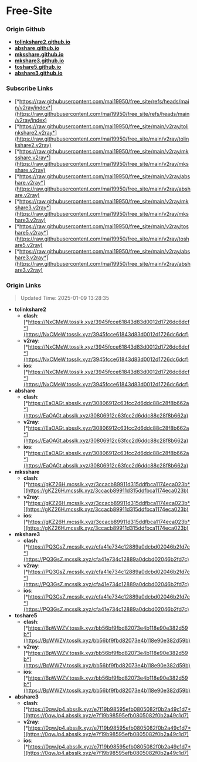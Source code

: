 # Free-Site

### Origin Github

- [**tolinkshare2.github.io**](https://github.com/tolinkshare2/tolinkshare2.github.io)
- [**abshare.github.io**](https://github.com/abshare/abshare.github.io)
- [**mksshare.github.io**](https://github.com/mksshare/mksshare.github.io)
- [**mkshare3.github.io**](https://github.com/mkshare3/mkshare3.github.io)
- [**toshare5.github.io**](https://github.com/toshare5/toshare5.github.io)
- [**abshare3.github.io**](https://github.com/abshare3/abshare3.github.io)

### Subscribe Links

- [*https://raw.githubusercontent.com/mai19950/free_site/refs/heads/main/v2ray/index*](https://raw.githubusercontent.com/mai19950/free_site/refs/heads/main/v2ray/index)
- [*https://raw.githubusercontent.com/mai19950/free_site/main/v2ray/tolinkshare2.v2ray*](https://raw.githubusercontent.com/mai19950/free_site/main/v2ray/tolinkshare2.v2ray)
- [*https://raw.githubusercontent.com/mai19950/free_site/main/v2ray/mksshare.v2ray*](https://raw.githubusercontent.com/mai19950/free_site/main/v2ray/mksshare.v2ray)
- [*https://raw.githubusercontent.com/mai19950/free_site/main/v2ray/abshare.v2ray*](https://raw.githubusercontent.com/mai19950/free_site/main/v2ray/abshare.v2ray)
- [*https://raw.githubusercontent.com/mai19950/free_site/main/v2ray/mkshare3.v2ray*](https://raw.githubusercontent.com/mai19950/free_site/main/v2ray/mkshare3.v2ray)
- [*https://raw.githubusercontent.com/mai19950/free_site/main/v2ray/toshare5.v2ray*](https://raw.githubusercontent.com/mai19950/free_site/main/v2ray/toshare5.v2ray)
- [*https://raw.githubusercontent.com/mai19950/free_site/main/v2ray/abshare3.v2ray*](https://raw.githubusercontent.com/mai19950/free_site/main/v2ray/abshare3.v2ray)

### Origin Links

> Updated Time: 2025-01-09 13:28:35

- **tolinkshare2**
  - **clash**: [*https://NxCMeW.tosslk.xyz/3945fcce61843d83d0012d1726dc6dcf*](https://NxCMeW.tosslk.xyz/3945fcce61843d83d0012d1726dc6dcf)
  - **v2ray**: [*https://NxCMeW.tosslk.xyz/3945fcce61843d83d0012d1726dc6dcf*](https://NxCMeW.tosslk.xyz/3945fcce61843d83d0012d1726dc6dcf)
  - **ios**: [*https://NxCMeW.tosslk.xyz/3945fcce61843d83d0012d1726dc6dcf*](https://NxCMeW.tosslk.xyz/3945fcce61843d83d0012d1726dc6dcf)
- **abshare**
  - **clash**: [*https://EaOAGt.absslk.xyz/30806912c63fcc2d6ddc88c28f8b662a*](https://EaOAGt.absslk.xyz/30806912c63fcc2d6ddc88c28f8b662a)
  - **v2ray**: [*https://EaOAGt.absslk.xyz/30806912c63fcc2d6ddc88c28f8b662a*](https://EaOAGt.absslk.xyz/30806912c63fcc2d6ddc88c28f8b662a)
  - **ios**: [*https://EaOAGt.absslk.xyz/30806912c63fcc2d6ddc88c28f8b662a*](https://EaOAGt.absslk.xyz/30806912c63fcc2d6ddc88c28f8b662a)
- **mksshare**
  - **clash**: [*https://gKZ26H.mcsslk.xyz/3ccacb89911d315ddfbca1174eca023b*](https://gKZ26H.mcsslk.xyz/3ccacb89911d315ddfbca1174eca023b)
  - **v2ray**: [*https://gKZ26H.mcsslk.xyz/3ccacb89911d315ddfbca1174eca023b*](https://gKZ26H.mcsslk.xyz/3ccacb89911d315ddfbca1174eca023b)
  - **ios**: [*https://gKZ26H.mcsslk.xyz/3ccacb89911d315ddfbca1174eca023b*](https://gKZ26H.mcsslk.xyz/3ccacb89911d315ddfbca1174eca023b)
- **mkshare3**
  - **clash**: [*https://PQ3GsZ.mcsslk.xyz/cfa41e734c12889a0dcbd02046b2fd7c*](https://PQ3GsZ.mcsslk.xyz/cfa41e734c12889a0dcbd02046b2fd7c)
  - **v2ray**: [*https://PQ3GsZ.mcsslk.xyz/cfa41e734c12889a0dcbd02046b2fd7c*](https://PQ3GsZ.mcsslk.xyz/cfa41e734c12889a0dcbd02046b2fd7c)
  - **ios**: [*https://PQ3GsZ.mcsslk.xyz/cfa41e734c12889a0dcbd02046b2fd7c*](https://PQ3GsZ.mcsslk.xyz/cfa41e734c12889a0dcbd02046b2fd7c)
- **toshare5**
  - **clash**: [*https://BpWWZV.tosslk.xyz/bb56bf9fbd82073e4b118e90e382d59b*](https://BpWWZV.tosslk.xyz/bb56bf9fbd82073e4b118e90e382d59b)
  - **v2ray**: [*https://BpWWZV.tosslk.xyz/bb56bf9fbd82073e4b118e90e382d59b*](https://BpWWZV.tosslk.xyz/bb56bf9fbd82073e4b118e90e382d59b)
  - **ios**: [*https://BpWWZV.tosslk.xyz/bb56bf9fbd82073e4b118e90e382d59b*](https://BpWWZV.tosslk.xyz/bb56bf9fbd82073e4b118e90e382d59b)
- **abshare3**
  - **clash**: [*https://0qwJp4.absslk.xyz/e7f19b98595efb0805082f0b2a49c1d7*](https://0qwJp4.absslk.xyz/e7f19b98595efb0805082f0b2a49c1d7)
  - **v2ray**: [*https://0qwJp4.absslk.xyz/e7f19b98595efb0805082f0b2a49c1d7*](https://0qwJp4.absslk.xyz/e7f19b98595efb0805082f0b2a49c1d7)
  - **ios**: [*https://0qwJp4.absslk.xyz/e7f19b98595efb0805082f0b2a49c1d7*](https://0qwJp4.absslk.xyz/e7f19b98595efb0805082f0b2a49c1d7)
